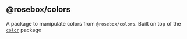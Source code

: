 ## @rosebox/colors

A package to manipulate colors from `@rosebox/colors`. Built on top of the [`color`](https://www.npmjs.com/package/color) package